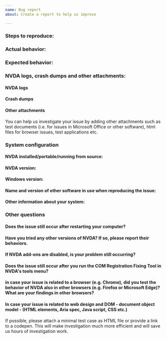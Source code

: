 ```yaml
---
name: Bug report
about: Create a report to help us improve

---
```


<!-- Please read the text in this edit field before filling it in.
Please thoroughly read NVDA's wiki article on how to fill in this template, including how to provide the required files.
Issues may be closed if the required information is not present.
https://github.com/nvaccess/nvda/blob/master/devDocs/githubIssueTemplateExplanationAndExamples.md
Please also note that the NVDA project has a Citizen and Contributor Code of Conduct which can be found at https://github.com/nvaccess/nvda/blob/master/CODE_OF_CONDUCT.md. NV Access expects that all contributors and other community members read and abide by the rules set out in this document while participating or contributing to this project. This includes creating or commenting on issues and pull requests. 

Each of the questions and sections below start with multiple hash symbols (#). Place your answers and information on the blank line below each question.
-->

### Steps to reproduce:

### Actual behavior:
<!--
Use "Speak command keys" (NVDA+4) and speech viewer to copy and paste here. 
Use braille viewer to copy and paste here.
You may additionally include an explanation.
-->

### Expected behavior:
<!--
Use "Speak command keys" (NVDA+4) and speech viewer to copy and paste here. 
Use braille viewer to copy and paste here.
You may additionally include an explanation.
-->

### NVDA logs, crash dumps and other attachments:
#### NVDA logs
<!--
In case NVDA is freezing, crashing or you encounter errors while using NVDA, we need the NVDA log file to investigate where the issue comes from. In the NVDA settings under "general settings" you can enable debugging . Make sure you set the logging level to "debug" before reproducing your issue.
* After reproducing your issue with logging level set to "debug", press nvda key+f1 and save the log file as txt file. Then attach the log file to this issue.
* The NVDA key can be the capslock key or the insert key or both.
* Finally you can disable the logging level entirely in the NVDA general settings.
In case NVDA is crashing completely, you need to restart NVDA or NVDA is restarting itself automatically, you find the old log file in the temp folder. Press Windows key+r, type "%temp%" and find the file called nvda_old.log. Save that as .txt file and attach that file to this issue.
-->

#### Crash dumps
<!--
If NVDA is crashing completely, restarting itself automatically or another application on your system is crashing while running NVDA, then a crash dump file will be generated. Please attach the crash dump files as follows:
* NVDA crashed: Press Windows key+r, type "%temp%" and find the file called nvda_crash.dmp. Attach that file to this issue.
* Another application chrashed while NVDA is running: press Windows key+r, type "%localappdata%" and navigate to the folder called "crash dumps". If you find a .dmp file for the application that crashed inside that folder, attach that file to this issue.
-->

#### Other attachments
You can help us investigate your issue by adding other attachments such as test documents (i.e. for issues in Microsoft Office or other software), html files for browser issues, test applications etc.

### System configuration
#### NVDA installed/portable/running from source:

#### NVDA version:

#### Windows version:

#### Name and version of other software in use when reproducing the issue:

#### Other information about your system:

### Other questions
#### Does the issue still occur after restarting your computer?

#### Have you tried any other versions of NVDA? If so, please report their behaviors.

#### If NVDA add-ons are disabled, is your problem still occurring?

#### Does the issue still occur after you run the COM Registration Fixing Tool in NVDA's tools menu?

#### in case your issue is related to a browser (e.g. Chrome), did you test the behavior of NVDA also in other browsers (e.g. Firefox or Microsoft Edge)? What are your findings in other browsers?

#### In case your issue is related to web design and DOM - document object model - (HTML elements, Aria spec, Java script, CSS etc.)
If possible, please attach a minimal test case as HTML file or provide a link to a codepen. This will make investigation much more  efficient and will save us hours of investigation work.

